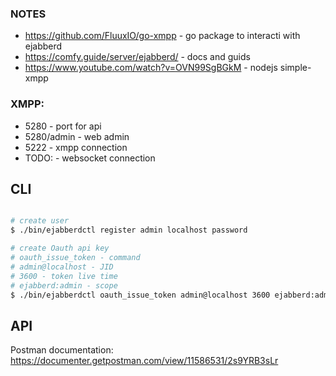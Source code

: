 ### NOTES

- https://github.com/FluuxIO/go-xmpp - go package to interacti with ejabberd
- https://comfy.guide/server/ejabberd/ - docs and guids
- https://www.youtube.com/watch?v=OVN99SgBGkM - nodejs simple-xmpp

### XMPP:
- 5280 - port for api
- 5280/admin - web admin
- 5222 - xmpp connection
- TODO: - websocket connection


## CLI
```bash

# create user
$ ./bin/ejabberdctl register admin localhost password

# create Oauth api key
# oauth_issue_token - command
# admin@localhost - JID
# 3600 - token live time
# ejabberd:admin - scope
$ ./bin/ejabberdctl oauth_issue_token admin@localhost 3600 ejabberd:admin

```

## API

Postman documentation: https://documenter.getpostman.com/view/11586531/2s9YRB3sLr

